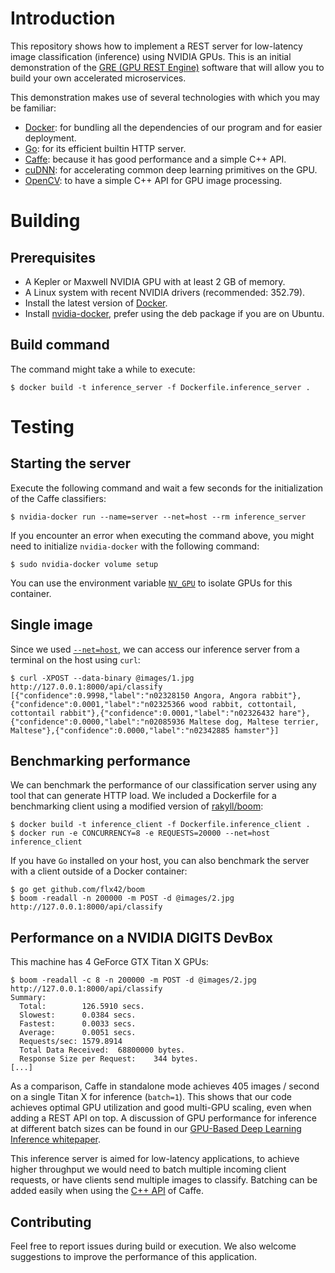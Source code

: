 # Introduction

This repository shows how to implement a REST server for low-latency image classification (inference) using NVIDIA GPUs. This is an initial demonstration of the [GRE (GPU REST Engine)](https://developer.nvidia.com/gre) software that will allow you to build your own accelerated microservices.

This demonstration makes use of several technologies with which you may be familiar:
- [Docker](https://www.docker.com/): for bundling all the dependencies of our program and for easier deployment.
- [Go](https://golang.org/): for its efficient builtin HTTP server.
- [Caffe](https://github.com/BVLC/caffe): because it has good performance and a simple C++ API.
- [cuDNN](https://developer.nvidia.com/cudnn): for accelerating common deep learning primitives on the GPU.
- [OpenCV](http://opencv.org/): to have a simple C++ API for GPU image processing.

# Building

## Prerequisites
- A Kepler or Maxwell NVIDIA GPU with at least 2 GB of memory.
- A Linux system with recent NVIDIA drivers (recommended: 352.79).
- Install the latest version of [Docker](https://docs.docker.com/linux/step_one/).
- Install [nvidia-docker](https://github.com/NVIDIA/nvidia-docker/wiki/Installation#installing-from-binaries), prefer using the deb package if you are on Ubuntu.

## Build command
The command might take a while to execute:
```
$ docker build -t inference_server -f Dockerfile.inference_server .
```

# Testing

## Starting the server
Execute the following command and wait a few seconds for the initialization of the Caffe classifiers:
```
$ nvidia-docker run --name=server --net=host --rm inference_server
```
If you encounter an error when executing the command above, you might need to initialize `nvidia-docker` with the following command:
```
$ sudo nvidia-docker volume setup
```
You can use the environment variable [`NV_GPU`](https://github.com/NVIDIA/nvidia-docker/wiki/Using-nvidia-docker#gpu-isolation) to isolate GPUs for this container.

## Single image
Since we used [`--net=host`](https://docs.docker.com/v1.8/articles/networking/), we can access our inference server from a terminal on the host using `curl`:
```
$ curl -XPOST --data-binary @images/1.jpg http://127.0.0.1:8000/api/classify
[{"confidence":0.9998,"label":"n02328150 Angora, Angora rabbit"},{"confidence":0.0001,"label":"n02325366 wood rabbit, cottontail, cottontail rabbit"},{"confidence":0.0001,"label":"n02326432 hare"},{"confidence":0.0000,"label":"n02085936 Maltese dog, Maltese terrier, Maltese"},{"confidence":0.0000,"label":"n02342885 hamster"}]
```

## Benchmarking performance
We can benchmark the performance of our classification server using any tool that can generate HTTP load. We included a Dockerfile
for a benchmarking client using a modified version of [rakyll/boom](https://github.com/rakyll/boom):
```
$ docker build -t inference_client -f Dockerfile.inference_client .
$ docker run -e CONCURRENCY=8 -e REQUESTS=20000 --net=host inference_client
```

If you have `Go` installed on your host, you can also benchmark the server with a client outside of a Docker container:
```
$ go get github.com/flx42/boom
$ boom -readall -n 200000 -m POST -d @images/2.jpg http://127.0.0.1:8000/api/classify
```

## Performance on a NVIDIA DIGITS DevBox
This machine has 4 GeForce GTX Titan X GPUs:
```
$ boom -readall -c 8 -n 200000 -m POST -d @images/2.jpg http://127.0.0.1:8000/api/classify
Summary:
  Total:        126.5910 secs.
  Slowest:      0.0384 secs.
  Fastest:      0.0033 secs.
  Average:      0.0051 secs.
  Requests/sec: 1579.8914
  Total Data Received:  68800000 bytes.
  Response Size per Request:    344 bytes.
[...]
```

As a comparison, Caffe in standalone mode achieves 405 images / second on a single Titan X for inference (`batch=1`). This shows that our code achieves optimal GPU utilization and good multi-GPU scaling, even when adding a REST API on top. A discussion of GPU performance for inference at different batch sizes can be found in our [GPU-Based Deep Learning Inference whitepaper](https://www.nvidia.com/content/tegra/embedded-systems/pdf/jetson_tx1_whitepaper.pdf).

This inference server is aimed for low-latency applications, to achieve higher throughput we would need to batch multiple incoming client requests, or have clients send multiple images to classify. Batching can be added easily when using the [C++ API](https://github.com/flx42/caffe/commit/be0bff1a84c9e16fb8e8514dc559f2de5ab1a416) of Caffe.

## Contributing

Feel free to report issues during build or execution. We also welcome suggestions to improve the performance of this application.
